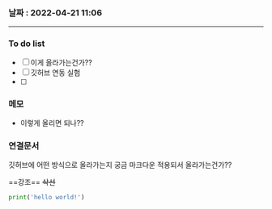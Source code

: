 ### 날짜 : 2022-04-21 11:06
---
### To do list
- [ ] 이게 올라가는건가??
- [ ] 깃허브 연동 실험
- [ ] 

### 메모
- 이렇게 올리면 되나??

### 연결문서


깃허브에 어떤 방식으로 올라가는지 궁금
마크다운 적용되서 올라가는건가??

==강조==
~~삭선~~
```python
print('hello world!')
```